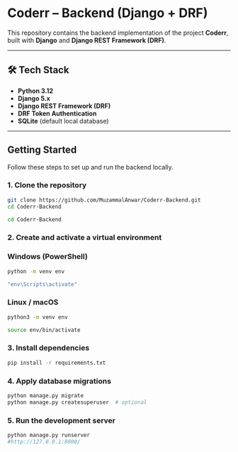 # Coderr – Backend (Django + DRF)

This repository contains the backend implementation of the project **Coderr**, built with **Django** and **Django REST Framework (DRF)**.

---

## 🛠️ Tech Stack
- **Python 3.12**
- **Django 5.x**
- **Django REST Framework (DRF)**
- **DRF Token Authentication**
- **SQLite** (default local database)

---

## Getting Started

Follow these steps to set up and run the backend locally.

### 1. Clone the repository
```bash
git clone https://github.com/MuzammalAnwar/Coderr-Backend.git
cd Coderr-Backend
```
```bash
cd Coderr-Backend
```
### 2. Create and activate a virtual environment
### Windows (PowerShell)
```bash
python -m venv env
```
```bash
"env\Scripts\activate"
```
### Linux / macOS
```bash
python3 -m venv env
```
```bash
source env/bin/activate
```
### 3. Install dependencies
```bash
pip install -r requirements.txt
```
### 4. Apply database migrations
```bash
python manage.py migrate
python manage.py createsuperuser  # optional
```
### 5. Run the development server
```bash
python manage.py runserver
#http://127.0.0.1:8000/
```
